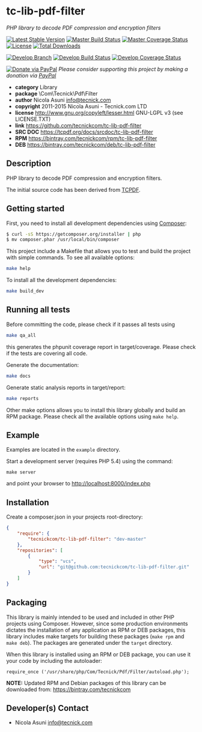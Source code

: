 # tc-lib-pdf-filter
*PHP library to decode PDF compression and encryption filters*

[![Latest Stable Version](https://poser.pugx.org/tecnickcom/tc-lib-pdf-filter/version)](https://packagist.org/packages/tecnickcom/tc-lib-pdf-filter)
[![Master Build Status](https://secure.travis-ci.org/tecnickcom/tc-lib-pdf-filter.png?branch=master)](https://travis-ci.org/tecnickcom/tc-lib-pdf-filter?branch=master)
[![Master Coverage Status](https://coveralls.io/repos/tecnickcom/tc-lib-pdf-filter/badge.svg?branch=master&service=github)](https://coveralls.io/github/tecnickcom/tc-lib-pdf-filter?branch=master)
[![License](https://poser.pugx.org/tecnickcom/tc-lib-pdf-filter/license)](https://packagist.org/packages/tecnickcom/tc-lib-pdf-filter)
[![Total Downloads](https://poser.pugx.org/tecnickcom/tc-lib-pdf-filter/downloads)](https://packagist.org/packages/tecnickcom/tc-lib-pdf-filter)

[![Develop Branch](https://img.shields.io/badge/-develop:-gray.svg)](https://github.com/tecnickcom/tc-lib-pdf-filter/tree/develop)
[![Develop Build Status](https://secure.travis-ci.org/tecnickcom/tc-lib-pdf-filter.png?branch=develop)](https://travis-ci.org/tecnickcom/tc-lib-pdf-filter?branch=develop)
[![Develop Coverage Status](https://coveralls.io/repos/tecnickcom/tc-lib-pdf-filter/badge.svg?branch=develop&service=github)](https://coveralls.io/github/tecnickcom/tc-lib-pdf-filter?branch=develop)

[![Donate via PayPal](https://img.shields.io/badge/donate-paypal-87ceeb.svg)](https://www.paypal.com/cgi-bin/webscr?cmd=_donations&currency_code=GBP&business=paypal@tecnick.com&item_name=donation%20for%20tc-lib-pdf-filter%20project)
*Please consider supporting this project by making a donation via [PayPal](https://www.paypal.com/cgi-bin/webscr?cmd=_donations&currency_code=GBP&business=paypal@tecnick.com&item_name=donation%20for%20tc-lib-pdf-filter%20project)*

* **category**    Library
* **package**     \Com\Tecnick\Pdf\Filter
* **author**      Nicola Asuni <info@tecnick.com>
* **copyright**   2011-2015 Nicola Asuni - Tecnick.com LTD
* **license**     http://www.gnu.org/copyleft/lesser.html GNU-LGPL v3 (see LICENSE.TXT)
* **link**        https://github.com/tecnickcom/tc-lib-pdf-filter
* **SRC DOC**     https://tcpdf.org/docs/srcdoc/tc-lib-pdf-filter
* **RPM**         https://bintray.com/tecnickcom/rpm/tc-lib-pdf-filter
* **DEB**         https://bintray.com/tecnickcom/deb/tc-lib-pdf-filter

## Description

PHP library to decode PDF compression and encryption filters.

The initial source code has been derived from [TCPDF](<http://www.tcpdf.org>).


## Getting started

First, you need to install all development dependencies using [Composer](https://getcomposer.org/):

```bash
$ curl -sS https://getcomposer.org/installer | php
$ mv composer.phar /usr/local/bin/composer
```

This project include a Makefile that allows you to test and build the project with simple commands.
To see all available options:

```bash
make help
```

To install all the development dependencies:

```bash
make build_dev
```

## Running all tests

Before committing the code, please check if it passes all tests using

```bash
make qa_all
```
this generates the phpunit coverage report in target/coverage.
Please check if the tests are covering all code.

Generate the documentation:

```bash
make docs
```

Generate static analysis reports in target/report:

```bash
make reports
```

Other make options allows you to install this library globally and build an RPM package.
Please check all the available options using `make help`.


## Example

Examples are located in the `example` directory.

Start a development server (requires PHP 5.4) using the command:

```
make server
```

and point your browser to <http://localhost:8000/index.php>


## Installation

Create a composer.json in your projects root-directory:

```json
{
    "require": {
        "tecnickcom/tc-lib-pdf-filter": "dev-master"
    },
    "repositories": [
        {
            "type": "vcs",
            "url": "git@github.com:tecnickcom/tc-lib-pdf-filter.git"
        }
    ]
}
```


## Packaging

This library is mainly intended to be used and included in other PHP projects using Composer.
However, since some production environments dictates the installation of any application as RPM or DEB packages,
this library includes make targets for building these packages (`make rpm` and `make deb`).
The packages are generated under the `target` directory.

When this library is installed using an RPM or DEB package, you can use it your code by including the autoloader:
```
require_once ('/usr/share/php/Com/Tecnick/Pdf/Filter/autoload.php');
```

**NOTE:** Updated RPM and Debian packages of this library can be downloaded from: https://bintray.com/tecnickcom


## Developer(s) Contact

* Nicola Asuni <info@tecnick.com>
